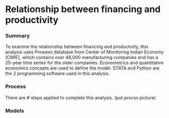 # Relationship between financing and productivity
### Summary
To examine the relationship between financing and productivity, this analysis uses Prowess database from Center of Monitoring Indian Economy (CMIE), which contains over 48,000 manufacturing companies and has a 25-year time series for the older companies. Econometrics and quantitative economics concepts are used to define the model. STATA and Python are the 2 programming software used in this analysis.
### Process
There are # steps applied to complete this analysis.
(put procss picture)
### Models
